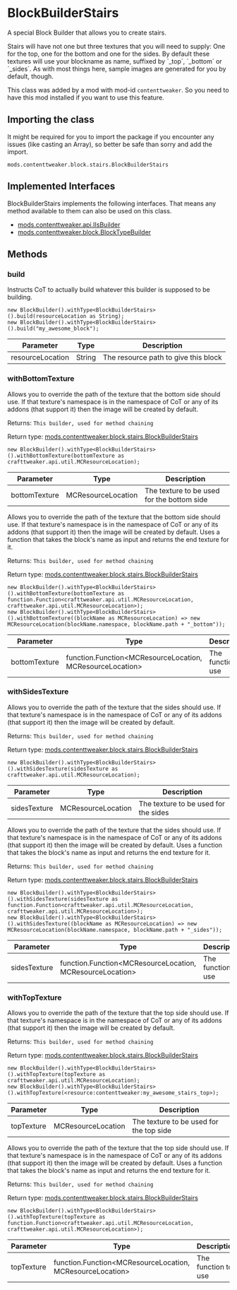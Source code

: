 # BlockBuilderStairs

A special Block Builder that allows you to create stairs.
 <p>
 Stairs will have not one but three textures that you will need to supply:
 One for the top, one for the bottom and one for the sides.
 By default these textures will use your blockname as name, suffixed by `_top`, `_bottom` or `_sides`.
 As with most things here, sample images are generated for you by default, though.

This class was added by a mod with mod-id `contenttweaker`. So you need to have this mod installed if you want to use this feature.

## Importing the class
It might be required for you to import the package if you encounter any issues (like casting an Array), so better be safe than sorry and add the import.  
```zenscript
mods.contenttweaker.block.stairs.BlockBuilderStairs
```

## Implemented Interfaces
BlockBuilderStairs implements the following interfaces. That means any method available to them can also be used on this class.  
- [mods.contenttweaker.api.IIsBuilder](/mods/contenttweaker/API/api/IIsBuilder)
- [mods.contenttweaker.block.BlockTypeBuilder](/mods/contenttweaker/API/block/BlockTypeBuilder)

## Methods
### build

Instructs CoT to actually build whatever this builder is supposed to be building.

```zenscript
new BlockBuilder().withType<BlockBuilderStairs>().build(resourceLocation as String);
new BlockBuilder().withType<BlockBuilderStairs>().build("my_awesome_block");
```

| Parameter | Type | Description |
|-----------|------|-------------|
| resourceLocation | String | The resource path to give this block |


### withBottomTexture

Allows you to override the path of the texture that the bottom side should use.
 If that texture's namespace is in the namespace of CoT or any of its addons (that support it) then the image will be created by default.

 Returns: `This builder, used for method chaining`

Return type: [mods.contenttweaker.block.stairs.BlockBuilderStairs](/mods/contenttweaker/API/block/stairs/BlockBuilderStairs)

```zenscript
new BlockBuilder().withType<BlockBuilderStairs>().withBottomTexture(bottomTexture as crafttweaker.api.util.MCResourceLocation);
```

| Parameter | Type | Description |
|-----------|------|-------------|
| bottomTexture | MCResourceLocation | The texture to be used for the bottom side |



Allows you to override the path of the texture that the bottom side should use.
 If that texture's namespace is in the namespace of CoT or any of its addons (that support it) then the image will be created by default.
 Uses a function that takes the block's name as input and returns the end texture for it.

 Returns: `This builder, used for method chaining`

Return type: [mods.contenttweaker.block.stairs.BlockBuilderStairs](/mods/contenttweaker/API/block/stairs/BlockBuilderStairs)

```zenscript
new BlockBuilder().withType<BlockBuilderStairs>().withBottomTexture(bottomTexture as function.Function<crafttweaker.api.util.MCResourceLocation, crafttweaker.api.util.MCResourceLocation>);
new BlockBuilder().withType<BlockBuilderStairs>().withBottomTexture((blockName as MCResourceLocation) => new MCResourceLocation(blockName.namespace, blockName.path + "_bottom"));
```

| Parameter | Type | Description |
|-----------|------|-------------|
| bottomTexture | function.Function&lt;MCResourceLocation, MCResourceLocation&gt; | The function to use |


### withSidesTexture

Allows you to override the path of the texture that the sides should use.
 If that texture's namespace is in the namespace of CoT or any of its addons (that support it) then the image will be created by default.

 Returns: `This builder, used for method chaining`

Return type: [mods.contenttweaker.block.stairs.BlockBuilderStairs](/mods/contenttweaker/API/block/stairs/BlockBuilderStairs)

```zenscript
new BlockBuilder().withType<BlockBuilderStairs>().withSidesTexture(sidesTexture as crafttweaker.api.util.MCResourceLocation);
```

| Parameter | Type | Description |
|-----------|------|-------------|
| sidesTexture | MCResourceLocation | The texture to be used for the sides |



Allows you to override the path of the texture that the sides should use.
 If that texture's namespace is in the namespace of CoT or any of its addons (that support it) then the image will be created by default.
 Uses a function that takes the block's name as input and returns the end texture for it.

 Returns: `This builder, used for method chaining`

Return type: [mods.contenttweaker.block.stairs.BlockBuilderStairs](/mods/contenttweaker/API/block/stairs/BlockBuilderStairs)

```zenscript
new BlockBuilder().withType<BlockBuilderStairs>().withSidesTexture(sidesTexture as function.Function<crafttweaker.api.util.MCResourceLocation, crafttweaker.api.util.MCResourceLocation>);
new BlockBuilder().withType<BlockBuilderStairs>().withSidesTexture((blockName as MCResourceLocation) => new MCResourceLocation(blockName.namespace, blockName.path + "_sides"));
```

| Parameter | Type | Description |
|-----------|------|-------------|
| sidesTexture | function.Function&lt;MCResourceLocation, MCResourceLocation&gt; | The function to use |


### withTopTexture

Allows you to override the path of the texture that the top side should use.
 If that texture's namespace is in the namespace of CoT or any of its addons (that support it) then the image will be created by default.

 Returns: `This builder, used for method chaining`

Return type: [mods.contenttweaker.block.stairs.BlockBuilderStairs](/mods/contenttweaker/API/block/stairs/BlockBuilderStairs)

```zenscript
new BlockBuilder().withType<BlockBuilderStairs>().withTopTexture(topTexture as crafttweaker.api.util.MCResourceLocation);
new BlockBuilder().withType<BlockBuilderStairs>().withTopTexture(<resource:contenttweaker:my_awesome_stairs_top>);
```

| Parameter | Type | Description |
|-----------|------|-------------|
| topTexture | MCResourceLocation | The texture to be used for the top side |



Allows you to override the path of the texture that the top side should use.
 If that texture's namespace is in the namespace of CoT or any of its addons (that support it) then the image will be created by default.
 Uses a function that takes the block's name as input and returns the end texture for it.

 Returns: `This builder, used for method chaining`

Return type: [mods.contenttweaker.block.stairs.BlockBuilderStairs](/mods/contenttweaker/API/block/stairs/BlockBuilderStairs)

```zenscript
new BlockBuilder().withType<BlockBuilderStairs>().withTopTexture(topTexture as function.Function<crafttweaker.api.util.MCResourceLocation, crafttweaker.api.util.MCResourceLocation>);
```

| Parameter | Type | Description |
|-----------|------|-------------|
| topTexture | function.Function&lt;MCResourceLocation, MCResourceLocation&gt; | The function to use |



